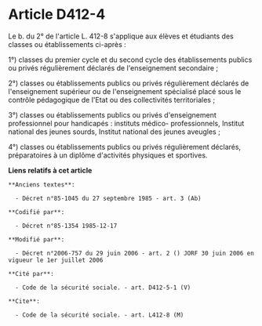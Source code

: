 # Article D412-4

Le b. du 2° de l'article L. 412-8 s'applique aux élèves et étudiants des classes ou établissements ci-après :

1°) classes du premier cycle et du second cycle des établissements publics ou privés régulièrement déclarés de l'enseignement
secondaire ; 

2°) classes ou établissements publics ou privés régulièrement déclarés de l'enseignement supérieur ou de l'enseignement
spécialisé placé sous le contrôle pédagogique de l'Etat ou des collectivités territoriales ; 

3°) classes ou établissements publics ou privés d'enseignement professionnel pour handicapés : instituts médico-
professionnels, Institut national des jeunes sourds, Institut national des jeunes aveugles ; 

4°) classes ou établissements publics ou privés régulièrement déclarés, préparatoires à un diplôme d'activités physiques et
sportives.

**Liens relatifs à cet article**

	**Anciens textes**:

	  - Décret n°85-1045 du 27 septembre 1985 - art. 3 (Ab)

	**Codifié par**:

	  - Décret n°85-1354 1985-12-17

	**Modifié par**:

	  - Décret n°2006-757 du 29 juin 2006 - art. 2 () JORF 30 juin 2006 en vigueur le 1er juillet 2006

	**Cité par**:

	  - Code de la sécurité sociale. - art. D412-5-1 (V)

	**Cite**:

	  - Code de la sécurité sociale. - art. L412-8 (M)

